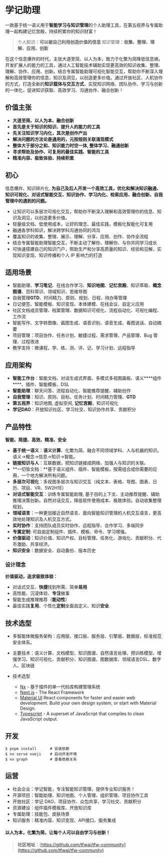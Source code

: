 # 学记助理

一款基于统一语义用于**智能学习与知识管理**的个人助理工具，在第五视界与专属助理一起构建记忆宫殿，持续积累你的知识财富！

> 个人知识：**可以被自己利用创造价值的信息**
> 知识管理：**收集、整理、理解、应用、创新** 

在这个信息爆炸的时代，主张大道至简、以人为本，致力于化繁为简降低信息熵，开发扩展人的能力的工具，通过人工智能技术辅助实现更高效的知识收集、整理、理解、协作、应用、创新。结合专属智能助理可视化智能交互，帮助你不断深入理解和高效管理你的信息、知识及洞见，以创造更多价值。通过开放社区、人机协作的方式，打造全新的**知识载体与交互方式**，实现知识网络、团队协作、学习与创新的一体化，促进知识获取、高效学习、沟通协作、融合创新！

## 价值主张

- **大道至简、以人为本、融合创新**
- **首先是关于知识的知识、提升人的能力的工具**
- **先关注知识学习内化，其次是创作产出**
- **解决问题的方法论是通用的，元按规则关联涌现模式**
- **整体大于部分之和、知识能力时空一体, 整体学习、融通创新**
- **寻求帮助及协作、可复用的最佳实践、智能的工具**
- **精准内容、极致体验、持续积累**

## 初心

信息爆炸、知识碎片化, **为自己及后人开发一个高效工具，优化和解决知识融通、知识可视化、对话式智能交互、知识协作、学习内化、检索应用、融合创新、自我管理中的遇到的问题。**

- 让知识可以多层次可视化交互，帮助你不断深入理解和高效管理你的信息、知识及洞见，以创造更多价值。
- 轻量级文档、低使用成本，让好的理念、最佳实践，模板化智能化可复用
- 融通各学科知识，解决跨学科沟通协同的鸿沟
- 覆盖知识的收集、整理、展示、理解、分享、应用、创作、协作全流程
- 结合专属智能助理智能交互，不断主动了解你、理解你、与你共同学习成长
- 可快速搭建自己的知识门户，帮助生产和分享高质量的知识、经验和见解，实现知识变现、知识传播和个人 IP 影响力的打造

## 适用场景

- 智能助理、**学习笔记**、在线合作学习、**知识地图**、**记忆宫殿**、知识萃取、**概念图谱**、百科常识、领域知识、思维导图
- 自我管理**GTD**、时间精力、原则、规划、日程、待办等管理
- 日记便签、智能模板、知识变现、本体建模、在线会议、自定义应用
- 社区文档成员管理、档案管理、数据知识可视化、流程自动化、可视化编程、工作流
- 智能写作、文字转图像、画图生成、语音识别、语音生成、看图说话、自动摘要
- 项目管理：项目协作、任务计划、敏捷过程、需求管理、产品管理、Bug 管理、过程改进
-  教学支持：微课程，学、练、测、评、记、学习计划、远程指导

## 应用架构

- **智能工作台**：智能文档、对话生成式界面、多模式多视图画板、语义***\*组件\****、插件、智能模板、DSL
- **智能助理**：聊天问答、流程自动化、智能推荐提醒、辅助创作
- **自我管理**：知识、原则、目标、任务计划、时间精力管理、**GTD**
- **第五视界**：知识地图, 虚拟空间, **记忆宫殿**，知识可视化
- **学记DAO**：开放知识社区、学习社交、知识协作共享、贡献积分

## 产品特性

**智能、简捷、高效、精准、安全**

- **基于统一语义**：**语义计算**、化繁为简、融合不同领域学科、人与机器的知识。语义->概念->信息->知识->智能。
- **链接知识与人**：互联数据，把知识链接成网络、加强人与知识的关联。
- **一切皆文档：**基于语义组件、插件、智能模板，按需组合成你需要的应用，一个地方解决所有问题。
- **多层次可视化**：多视图多层次与知识交互（纯文本、表格、导图、图表、日历、项目、VR、5W2H1E）
- **对话式智能交互**：训练专属智能助理, 基于目的上下文、主动推荐提醒、辅助推理决策创新。自然对话交互，降低软件使用成本、极致体验。自动收集整理规划。
- **领域语言**：一种更加接近自然语言、面向智能知识管理的人机交互语言，更高效地处理知识及人机交互方式。
- **实时协作**：支持团队成员实时协作、远程指导、合作学习、多端同步
- **专属定制**: 可自由定制组件、插件、模板、命令、学习增强。
- **价值驱动**：知识价值、知识产权、目标管理、任务化、游戏化、贡献积分、代币激励、共享经济。
- **知识安全**：数据安全、自动备份、版本历史

### 设计理念

**价值驱动，追求极致体验：**

- 对话式交互、**快捷**找到所需、简单**易用**
- 高性能、沉浸体验、**专注**做事
- 智能生成推理推荐（**能动性**）  
- 最佳实践**复用**、个性化**定制**全面自定义、知识**安全**

## 技术选型

- 多智能体微服务架构：应用层、接口层、服务层、引擎层、数据层，标准规范安全体系。
- 主要技术：语义计算、文档模型、知识图谱、自然语言处理、预训练模型、增强学习、知识可视化、贡献积分、知识图谱、图数据库、领域语言DSL、数字人、区块链

- 技术选型

  - [Nx](https://github.com/nrwl/nx) - 基于插件的单一代码库构建管理系统
  - [Next.js](https://nextjs.org/) - The React Framework
  - [Material UI](https://material-ui.com/) React components for faster and easier web development. Build your own design system, or start with Material Design.
  -  [Typescript](https://github.com/Microsoft/TypeScript) - A superset of JavaScript that compiles to clean JavaScript output.

## 开发

````shell
$ pnpm install 		# 安装依赖
$ nx serve xueji 	# 启动开发环境
$ nx graph 			# 查看依赖关系 
````

## 运营

- 社会企业：学记智能，专注智能知识管理，提供专业知识服务！
- 开源项目：智能助理、知识地图、个人管理、组织管理、项目协作工具
- 开放社区：学记 DAO、项目协作、众包共享、学习社交、贡献积分
- 资源建设：组件插件模板库、开放知识库
- 专属助理：技能包、皮肤场景
- 知识服务：精准内容、知识变现、API接口、服务集成

#### 以人为本，化繁为简，让每个人可以自由学习与创新！

> **社区地址**：[https://github.com/tfwai/tfw-community](https://github.com/tfwai/tfw-community)
